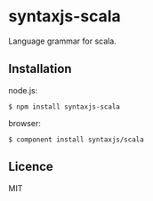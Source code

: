 
# syntaxjs-scala

Language grammar for scala.

## Installation

node.js:

```
$ npm install syntaxjs-scala
```

browser:

```
$ component install syntaxjs/scala
```

## Licence

MIT